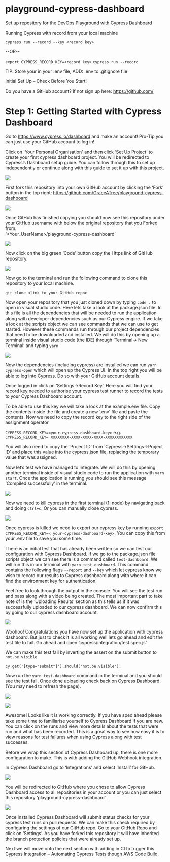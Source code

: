 # playground-cypress-dashboard
Set up repository for the DevOps Playground with Cypress Dashboard

Running Cypress with record from your local machine

`cypress run --record --key <record key>`

--OR--

`export CYPRESS_RECORD_KEY=<record key>`
`cypress run --record`

TIP: Store your <record key> in your .env file, ADD: .env to .gitignore file

Initial Set Up – Check Before You Start!

Do you have a GitHub account? If not sign up here: https://github.com/


# Step 1: Getting Started with Cypress Dashboard

Go to https://www.cypress.io/dashboard and make an account! Pro-Tip you can just use your GitHub account to log in!

Click on 'Your Personal Organisation' and then click ‘Set Up Project’ to create your first cypress dashboard project. You will be redirected to Cypress’s Dashboard setup guide. You can follow through this to set up independently or continue along with this guide to set it up with this project.

 ![](./readme_images/cypress-account.png)

First fork this repository into your own GitHub account by clicking the ‘Fork’ button in the top right: https://github.com/GraceATree/playground-cypress-dashboard

![](./readme_images/fork-repo.png)
  
Once GitHub has finished copying you should now see this repository under your GitHub username with below the original repository that you Forked from.  
‘<Your_UserName>/playground-cypress-dashboard’

![](./readme_images/forked-repo.png)

 
Now click on the big green ‘Code’ button copy the Https link of GitHub repository. 

 ![](./readme_images/Copy-github.png)

Now go to the terminal and run the following command to clone this repository to your local machine. 

`git clone <link to your GitHub repo>`

Now open your repository that you just cloned down by typing `code .` to open in visual studio code. Here lets take a look at the package.json file. In this file is all the dependencies that will be needed to run the application along with developer dependencies such as our Cypress engine. If we take a look at the scripts object we can see commands that we can use to get started. However these commands run through our project dependencies that need to be downloaded and installed. We will do this by opening up a terminal inside visual studio code (the IDE) through ‘Terminal-> New Terminal’ and typing `yarn`

 ![](./readme_images/installing-packages.png)

Now the dependencies (including cypress) are installed we can run `yarn cypress-open` which will open up the Cypress UI. In the top right you will be able to log into Cypress. Do so with your GitHub account details.

Once logged in click on ‘Settings->Record Key’. Here you will find your record key needed to authorise your cypress test runner to record the tests to your Cypress Dashboard account. 

To be able to use this key we will take a look at the example.env file. Copy the contents inside the file and create a new ‘.env’ file and paste the contents. Now we need to copy the record key to the right side of the assignment operator

`CYPRESS_RECORD_KEY=<your-cypress-dashboard-key>`
e.g. `CYPRESS_RECORD_KEY= XXXXXXXX-XXXX-XXXX-XXXX-XXXXXXXXXXXX`

You will also need to copy the ‘Project ID’ from ‘Cypress->Settings->Project ID’ and place this value into the cypress.json file, replacing the temporary value that was assigned. 

Now let’s test we have managed to integrate. We will do this by opening another terminal inside of visual studio code to run the application with `yarn start`. Once the application is running you should see this message ‘Compiled successfully’ in the terminal.
 
![](./readme_images/terminal-application-running.png)

Now we need to kill cypress in the first terminal (1: node) by navigating back and doing `ctrl+c`. Or you can manually close cypress. 

 ![](./readme_images/navigate-terminals.png)

Once cypress is killed we need to export our cypress key by running `export CYPRESS_RECORD_KEY=< your-cypress-dashboard-key>`. You can copy this from your .env file to save you some time. 

There is an initial test that has already been written so we can test our configuration with Cypress Dashboard. If we go to the package.json file scripts object we can see there is a command called `test-dashboard`. We will run this in our terminal with `yarn test-dashboard`. This command contains the following flags `--report` and `--key` which let cypress know we wish to record our results to Cypress dashboard along with where it can find the environment key for authentication. 

Feel free to look through the output in the console. You will see the test run and pass along with a video being created. The most important part to take note of is the ‘Uploading Results’ section as this tells us if it was successfully uploaded to our cypress dashboard. We can now confirm this by going to our cypress dashboard account. 

 ![](./readme_images/cypress-dashboard-log.png)

Woohoo! Congratulations you have now set up the application with cypress dashboard. But just to check it is all working well lets go ahead and edit the test file to fail. Go ahead and open ‘cypress/integration/test.spec.js’.

We can make this test fail by inverting the assert on the submit button to `not.be.visible`

`cy.get('[type="submit"]').should('not.be.visible');`

Now run the `yarn test-dashboard` command in the terminal and you should see the test fail. Once done uploading check back on Cypress Dashboard. (You may need to refresh the page). 

 
![](./readme_images/error-message-cypress.png)

![](./readme_images/cypress-dashboard-fail.png)
 

Awesome! Looks like it is working correctly. If you have sped ahead please take some time to familiarise yourself to Cypress Dashboard if you are new. You can click on the runs and view more details about the tests that were run and what has been recorded. This is a great way to see how easy it is to view reasons for test failures when using Cypress along with test successes. 

Before we wrap this section of Cypress Dashboard up, there is one more configuration to make. This is with adding the GitHub Webhook integration. 

In Cypress Dashboard go to ‘Integrations’ and select ‘Install’ for GitHub. 

 ![](./readme_images/github-integration.png)

You will be redirected to GitHub where you chose to allow Cypress Dashboard access to all repositories in your account or you can just select this repository ‘playground-cypress-dashboard’.

![](./readme_images/cypress-install-github.png)

 
Once installed Cypress Dashboard will submit status checks for your cypress test runs on pull requests. We can make this check required by configuring the settings of our GitHub repo. Go to your GitHub Repo and click on ‘Settings’. As you have forked this repository it will have inherited the branch protection policies that were already set up. 

Next we will move onto the next section with adding in CI to trigger this Cypress Integration – Automating Cypress Tests though AWS Code Build.
